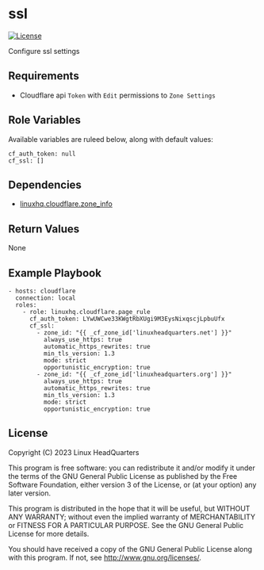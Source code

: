 # ssl

[![License](https://img.shields.io/badge/license-GPLv3-brightgreen.svg?style=flat)](COPYING)

Configure ssl settings

## Requirements

* Cloudflare api `Token` with `Edit` permissions to `Zone Settings`

## Role Variables

Available variables are ruleed below, along with default values:

    cf_auth_token: null
    cf_ssl: []

## Dependencies

* [linuxhq.cloudflare.zone_info](https://github.com/linuxhq/ansible-collection-cloudflare/tree/main/roles/zone_info)

## Return Values

None

## Example Playbook

    - hosts: cloudflare
      connection: local
      roles:
        - role: linuxhq.cloudflare.page_rule
          cf_auth_token: LYwUWCwe33KWgtRbXUgi9M3EysNixqscjLpbuUfx
          cf_ssl:
            - zone_id: "{{ _cf_zone_id['linuxheadquarters.net'] }}"
              always_use_https: true
              automatic_https_rewrites: true
              min_tls_version: 1.3
              mode: strict
              opportunistic_encryption: true
            - zone_id: "{{ _cf_zone_id['linuxheadquarters.org'] }}"
              always_use_https: true
              automatic_https_rewrites: true
              min_tls_version: 1.3
              mode: strict
              opportunistic_encryption: true

## License

Copyright (C) 2023 Linux HeadQuarters

This program is free software: you can redistribute it and/or modify
it under the terms of the GNU General Public License as published by
the Free Software Foundation, either version 3 of the License, or
(at your option) any later version.

This program is distributed in the hope that it will be useful,
but WITHOUT ANY WARRANTY; without even the implied warranty of
MERCHANTABILITY or FITNESS FOR A PARTICULAR PURPOSE. See the
GNU General Public License for more details.

You should have received a copy of the GNU General Public License
along with this program. If not, see <http://www.gnu.org/licenses/>.
